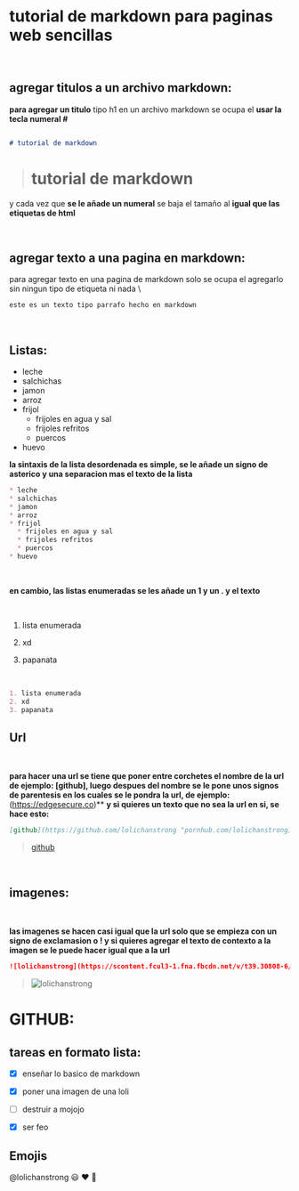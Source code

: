 # tutorial de markdown para paginas web sencillas
<br>

## agregar titulos a un archivo markdown:

**para agregar un titulo** tipo h1 en un archivo markdown se ocupa el **usar la tecla numeral #**

```markdown

# tutorial de markdown

```

> # tutorial de markdown

y cada vez que **se le añade un numeral** se baja el tamaño al **igual que las etiquetas de html**

<br>

## agregar texto a una pagina en markdown:

para agregar texto en una pagina de markdown solo se ocupa el agregarlo sin ningun tipo de etiqueta ni nada \

```markdown
este es un texto tipo parrafo hecho en markdown 
```
<br>

## Listas:

* leche
* salchichas
* jamon
* arroz
* frijol
  * frijoles en agua y sal
  * frijoles refritos
  * puercos
* huevo

**la sintaxis de la lista desordenada es simple, se le añade un signo de asterico y una separacion mas el texto de la lista**

```markdown
* leche
* salchichas
* jamon
* arroz
* frijol
  * frijoles en agua y sal
  * frijoles refritos
  * puercos
* huevo
```

<!--  -->

<br>

**en cambio, las listas enumeradas se les añade un 1 y un . y el texto**

<br>


1. lista enumerada
2. xd
3. papanata
   
   <br>

```markdown
1. lista enumerada
2. xd
3. papanata
```

## **Url**

<br>

**para hacer una url se tiene que poner entre corchetes el nombre de la url de ejemplo: [github], luego despues del nombre se le pone unos signos de parentesis en los cuales se le pondra la url, de ejemplo:**(https://edgesecure.co)** **y si quieres un texto que no sea la url en si, se hace esto:**

```markdown
[github](https://github.com/lolichanstrong "pornhub.com/lolichanstrong)
```

>[github](https://github.com/lolichanstrong "pornhub.com/lolichanstrong")

<br>

## **imagenes:**
<br>

**las imagenes se hacen casi igual que la url solo que se empieza con un signo de exclamasion o ! y si quieres agregar el texto de contexto a la imagen se le puede hacer igual que a la url**

```markdown
![lolichanstrong](https://scontent.fcul3-1.fna.fbcdn.net/v/t39.30808-6/290991935_110904005015052_3212114045580469874_n.jpg?_nc_cat=108&ccb=1-7&_nc_sid=09cbfe&_nc_ohc=mjvAkESSmfMAX8isgYJ&_nc_ht=scontent.fcul3-1.fna&oh=00_AT9b8Y9wtFbzNJJXXm4vQTKmWMe4dwrVrbMUtXJ74xQG1w&oe=62F3A9B1 "lolichanstrong, img real")
```

>![lolichanstrong](https://scontent.fcul3-1.fna.fbcdn.net/v/t39.30808-6/290991935_110904005015052_3212114045580469874_n.jpg?_nc_cat=108&ccb=1-7&_nc_sid=09cbfe&_nc_ohc=mjvAkESSmfMAX8isgYJ&_nc_ht=scontent.fcul3-1.fna&oh=00_AT9b8Y9wtFbzNJJXXm4vQTKmWMe4dwrVrbMUtXJ74xQG1w&oe=62F3A9B1 "lolichanstrong, img real")

# **GITHUB**:

## tareas en formato lista:

* [x] enseñar lo basico de markdown

* [x] poner una imagen de una loli

* [ ] destruir a mojojo

* [x] ser feo

## **Emojis**

@lolichanstrong :smiley: :heart: :hankey:
